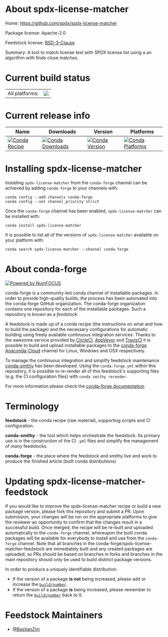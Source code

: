 About spdx-license-matcher
==========================

Home: https://github.com/spdx/spdx-license-matcher

Package license: Apache-2.0

Feedstock license: [BSD-3-Clause](https://github.com/conda-forge/spdx-license-matcher-feedstock/blob/master/LICENSE.txt)

Summary: A tool to match license text with SPDX license list using a an algorithm with finds close matches.

Current build status
====================


<table><tr><td>All platforms:</td>
    <td>
      <a href="https://dev.azure.com/conda-forge/feedstock-builds/_build/latest?definitionId=15293&branchName=master">
        <img src="https://dev.azure.com/conda-forge/feedstock-builds/_apis/build/status/spdx-license-matcher-feedstock?branchName=master">
      </a>
    </td>
  </tr>
</table>

Current release info
====================

| Name | Downloads | Version | Platforms |
| --- | --- | --- | --- |
| [![Conda Recipe](https://img.shields.io/badge/recipe-spdx--license--matcher-green.svg)](https://anaconda.org/conda-forge/spdx-license-matcher) | [![Conda Downloads](https://img.shields.io/conda/dn/conda-forge/spdx-license-matcher.svg)](https://anaconda.org/conda-forge/spdx-license-matcher) | [![Conda Version](https://img.shields.io/conda/vn/conda-forge/spdx-license-matcher.svg)](https://anaconda.org/conda-forge/spdx-license-matcher) | [![Conda Platforms](https://img.shields.io/conda/pn/conda-forge/spdx-license-matcher.svg)](https://anaconda.org/conda-forge/spdx-license-matcher) |

Installing spdx-license-matcher
===============================

Installing `spdx-license-matcher` from the `conda-forge` channel can be achieved by adding `conda-forge` to your channels with:

```
conda config --add channels conda-forge
conda config --set channel_priority strict
```

Once the `conda-forge` channel has been enabled, `spdx-license-matcher` can be installed with:

```
conda install spdx-license-matcher
```

It is possible to list all of the versions of `spdx-license-matcher` available on your platform with:

```
conda search spdx-license-matcher --channel conda-forge
```


About conda-forge
=================

[![Powered by
NumFOCUS](https://img.shields.io/badge/powered%20by-NumFOCUS-orange.svg?style=flat&colorA=E1523D&colorB=007D8A)](https://numfocus.org)

conda-forge is a community-led conda channel of installable packages.
In order to provide high-quality builds, the process has been automated into the
conda-forge GitHub organization. The conda-forge organization contains one repository
for each of the installable packages. Such a repository is known as a *feedstock*.

A feedstock is made up of a conda recipe (the instructions on what and how to build
the package) and the necessary configurations for automatic building using freely
available continuous integration services. Thanks to the awesome service provided by
[CircleCI](https://circleci.com/), [AppVeyor](https://www.appveyor.com/)
and [TravisCI](https://travis-ci.com/) it is possible to build and upload installable
packages to the [conda-forge](https://anaconda.org/conda-forge)
[Anaconda-Cloud](https://anaconda.org/) channel for Linux, Windows and OSX respectively.

To manage the continuous integration and simplify feedstock maintenance
[conda-smithy](https://github.com/conda-forge/conda-smithy) has been developed.
Using the ``conda-forge.yml`` within this repository, it is possible to re-render all of
this feedstock's supporting files (e.g. the CI configuration files) with ``conda smithy rerender``.

For more information please check the [conda-forge documentation](https://conda-forge.org/docs/).

Terminology
===========

**feedstock** - the conda recipe (raw material), supporting scripts and CI configuration.

**conda-smithy** - the tool which helps orchestrate the feedstock.
                   Its primary use is in the construction of the CI ``.yml`` files
                   and simplify the management of *many* feedstocks.

**conda-forge** - the place where the feedstock and smithy live and work to
                  produce the finished article (built conda distributions)


Updating spdx-license-matcher-feedstock
=======================================

If you would like to improve the spdx-license-matcher recipe or build a new
package version, please fork this repository and submit a PR. Upon submission,
your changes will be run on the appropriate platforms to give the reviewer an
opportunity to confirm that the changes result in a successful build. Once
merged, the recipe will be re-built and uploaded automatically to the
`conda-forge` channel, whereupon the built conda packages will be available for
everybody to install and use from the `conda-forge` channel.
Note that all branches in the conda-forge/spdx-license-matcher-feedstock are
immediately built and any created packages are uploaded, so PRs should be based
on branches in forks and branches in the main repository should only be used to
build distinct package versions.

In order to produce a uniquely identifiable distribution:
 * If the version of a package **is not** being increased, please add or increase
   the [``build/number``](https://docs.conda.io/projects/conda-build/en/latest/resources/define-metadata.html#build-number-and-string).
 * If the version of a package **is** being increased, please remember to return
   the [``build/number``](https://docs.conda.io/projects/conda-build/en/latest/resources/define-metadata.html#build-number-and-string)
   back to 0.

Feedstock Maintainers
=====================

* [@BastianZim](https://github.com/BastianZim/)

